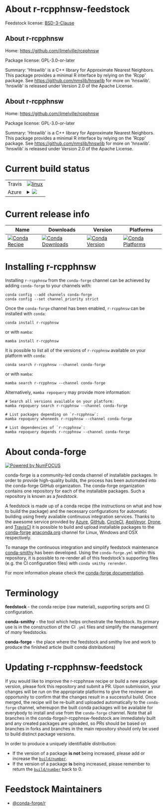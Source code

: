 About r-rcpphnsw-feedstock
==========================

Feedstock license: [BSD-3-Clause](https://github.com/conda-forge/r-rcpphnsw-feedstock/blob/main/LICENSE.txt)


About r-rcpphnsw
----------------

Home: https://github.com/jlmelville/rcpphnsw

Package license: GPL-3.0-or-later

Summary: 'Hnswlib' is a C++ library for Approximate Nearest Neighbors. This package provides a minimal R interface by relying on the 'Rcpp' package. See <https://github.com/nmslib/hnswlib> for more on 'hnswlib'. 'hnswlib' is released under Version 2.0 of the Apache License.

About r-rcpphnsw
----------------

Home: https://github.com/jlmelville/rcpphnsw

Package license: GPL-3.0-or-later

Summary: 'Hnswlib' is a C++ library for Approximate Nearest Neighbors. This package provides a minimal R interface by relying on the 'Rcpp' package. See <https://github.com/nmslib/hnswlib> for more on 'hnswlib'. 'hnswlib' is released under Version 2.0 of the Apache License.

Current build status
====================


<table><tr>
    <td>Travis</td>
    <td>
      <a href="https://app.travis-ci.com/conda-forge/r-rcpphnsw-feedstock">
        <img alt="linux" src="https://img.shields.io/travis/com/conda-forge/r-rcpphnsw-feedstock/main.svg?label=Linux">
      </a>
    </td>
  </tr>
    
  <tr>
    <td>Azure</td>
    <td>
      <details>
        <summary>
          <a href="https://dev.azure.com/conda-forge/feedstock-builds/_build/latest?definitionId=7303&branchName=main">
            <img src="https://dev.azure.com/conda-forge/feedstock-builds/_apis/build/status/r-rcpphnsw-feedstock?branchName=main">
          </a>
        </summary>
        <table>
          <thead><tr><th>Variant</th><th>Status</th></tr></thead>
          <tbody><tr>
              <td>linux_64_r_base4.2</td>
              <td>
                <a href="https://dev.azure.com/conda-forge/feedstock-builds/_build/latest?definitionId=7303&branchName=main">
                  <img src="https://dev.azure.com/conda-forge/feedstock-builds/_apis/build/status/r-rcpphnsw-feedstock?branchName=main&jobName=linux&configuration=linux%20linux_64_r_base4.2" alt="variant">
                </a>
              </td>
            </tr><tr>
              <td>linux_64_r_base4.3</td>
              <td>
                <a href="https://dev.azure.com/conda-forge/feedstock-builds/_build/latest?definitionId=7303&branchName=main">
                  <img src="https://dev.azure.com/conda-forge/feedstock-builds/_apis/build/status/r-rcpphnsw-feedstock?branchName=main&jobName=linux&configuration=linux%20linux_64_r_base4.3" alt="variant">
                </a>
              </td>
            </tr><tr>
              <td>linux_aarch64_r_base4.2</td>
              <td>
                <a href="https://dev.azure.com/conda-forge/feedstock-builds/_build/latest?definitionId=7303&branchName=main">
                  <img src="https://dev.azure.com/conda-forge/feedstock-builds/_apis/build/status/r-rcpphnsw-feedstock?branchName=main&jobName=linux&configuration=linux%20linux_aarch64_r_base4.2" alt="variant">
                </a>
              </td>
            </tr><tr>
              <td>linux_aarch64_r_base4.3</td>
              <td>
                <a href="https://dev.azure.com/conda-forge/feedstock-builds/_build/latest?definitionId=7303&branchName=main">
                  <img src="https://dev.azure.com/conda-forge/feedstock-builds/_apis/build/status/r-rcpphnsw-feedstock?branchName=main&jobName=linux&configuration=linux%20linux_aarch64_r_base4.3" alt="variant">
                </a>
              </td>
            </tr><tr>
              <td>linux_ppc64le_r_base4.2</td>
              <td>
                <a href="https://dev.azure.com/conda-forge/feedstock-builds/_build/latest?definitionId=7303&branchName=main">
                  <img src="https://dev.azure.com/conda-forge/feedstock-builds/_apis/build/status/r-rcpphnsw-feedstock?branchName=main&jobName=linux&configuration=linux%20linux_ppc64le_r_base4.2" alt="variant">
                </a>
              </td>
            </tr><tr>
              <td>linux_ppc64le_r_base4.3</td>
              <td>
                <a href="https://dev.azure.com/conda-forge/feedstock-builds/_build/latest?definitionId=7303&branchName=main">
                  <img src="https://dev.azure.com/conda-forge/feedstock-builds/_apis/build/status/r-rcpphnsw-feedstock?branchName=main&jobName=linux&configuration=linux%20linux_ppc64le_r_base4.3" alt="variant">
                </a>
              </td>
            </tr><tr>
              <td>osx_64_r_base4.2</td>
              <td>
                <a href="https://dev.azure.com/conda-forge/feedstock-builds/_build/latest?definitionId=7303&branchName=main">
                  <img src="https://dev.azure.com/conda-forge/feedstock-builds/_apis/build/status/r-rcpphnsw-feedstock?branchName=main&jobName=osx&configuration=osx%20osx_64_r_base4.2" alt="variant">
                </a>
              </td>
            </tr><tr>
              <td>osx_64_r_base4.3</td>
              <td>
                <a href="https://dev.azure.com/conda-forge/feedstock-builds/_build/latest?definitionId=7303&branchName=main">
                  <img src="https://dev.azure.com/conda-forge/feedstock-builds/_apis/build/status/r-rcpphnsw-feedstock?branchName=main&jobName=osx&configuration=osx%20osx_64_r_base4.3" alt="variant">
                </a>
              </td>
            </tr><tr>
              <td>osx_arm64_r_base4.2</td>
              <td>
                <a href="https://dev.azure.com/conda-forge/feedstock-builds/_build/latest?definitionId=7303&branchName=main">
                  <img src="https://dev.azure.com/conda-forge/feedstock-builds/_apis/build/status/r-rcpphnsw-feedstock?branchName=main&jobName=osx&configuration=osx%20osx_arm64_r_base4.2" alt="variant">
                </a>
              </td>
            </tr><tr>
              <td>osx_arm64_r_base4.3</td>
              <td>
                <a href="https://dev.azure.com/conda-forge/feedstock-builds/_build/latest?definitionId=7303&branchName=main">
                  <img src="https://dev.azure.com/conda-forge/feedstock-builds/_apis/build/status/r-rcpphnsw-feedstock?branchName=main&jobName=osx&configuration=osx%20osx_arm64_r_base4.3" alt="variant">
                </a>
              </td>
            </tr><tr>
              <td>win_64</td>
              <td>
                <a href="https://dev.azure.com/conda-forge/feedstock-builds/_build/latest?definitionId=7303&branchName=main">
                  <img src="https://dev.azure.com/conda-forge/feedstock-builds/_apis/build/status/r-rcpphnsw-feedstock?branchName=main&jobName=win&configuration=win%20win_64_" alt="variant">
                </a>
              </td>
            </tr>
          </tbody>
        </table>
      </details>
    </td>
  </tr>
</table>

Current release info
====================

| Name | Downloads | Version | Platforms |
| --- | --- | --- | --- |
| [![Conda Recipe](https://img.shields.io/badge/recipe-r--rcpphnsw-green.svg)](https://anaconda.org/conda-forge/r-rcpphnsw) | [![Conda Downloads](https://img.shields.io/conda/dn/conda-forge/r-rcpphnsw.svg)](https://anaconda.org/conda-forge/r-rcpphnsw) | [![Conda Version](https://img.shields.io/conda/vn/conda-forge/r-rcpphnsw.svg)](https://anaconda.org/conda-forge/r-rcpphnsw) | [![Conda Platforms](https://img.shields.io/conda/pn/conda-forge/r-rcpphnsw.svg)](https://anaconda.org/conda-forge/r-rcpphnsw) |

Installing r-rcpphnsw
=====================

Installing `r-rcpphnsw` from the `conda-forge` channel can be achieved by adding `conda-forge` to your channels with:

```
conda config --add channels conda-forge
conda config --set channel_priority strict
```

Once the `conda-forge` channel has been enabled, `r-rcpphnsw` can be installed with `conda`:

```
conda install r-rcpphnsw
```

or with `mamba`:

```
mamba install r-rcpphnsw
```

It is possible to list all of the versions of `r-rcpphnsw` available on your platform with `conda`:

```
conda search r-rcpphnsw --channel conda-forge
```

or with `mamba`:

```
mamba search r-rcpphnsw --channel conda-forge
```

Alternatively, `mamba repoquery` may provide more information:

```
# Search all versions available on your platform:
mamba repoquery search r-rcpphnsw --channel conda-forge

# List packages depending on `r-rcpphnsw`:
mamba repoquery whoneeds r-rcpphnsw --channel conda-forge

# List dependencies of `r-rcpphnsw`:
mamba repoquery depends r-rcpphnsw --channel conda-forge
```


About conda-forge
=================

[![Powered by
NumFOCUS](https://img.shields.io/badge/powered%20by-NumFOCUS-orange.svg?style=flat&colorA=E1523D&colorB=007D8A)](https://numfocus.org)

conda-forge is a community-led conda channel of installable packages.
In order to provide high-quality builds, the process has been automated into the
conda-forge GitHub organization. The conda-forge organization contains one repository
for each of the installable packages. Such a repository is known as a *feedstock*.

A feedstock is made up of a conda recipe (the instructions on what and how to build
the package) and the necessary configurations for automatic building using freely
available continuous integration services. Thanks to the awesome service provided by
[Azure](https://azure.microsoft.com/en-us/services/devops/), [GitHub](https://github.com/),
[CircleCI](https://circleci.com/), [AppVeyor](https://www.appveyor.com/),
[Drone](https://cloud.drone.io/welcome), and [TravisCI](https://travis-ci.com/)
it is possible to build and upload installable packages to the
[conda-forge](https://anaconda.org/conda-forge) [anaconda.org](https://anaconda.org/)
channel for Linux, Windows and OSX respectively.

To manage the continuous integration and simplify feedstock maintenance
[conda-smithy](https://github.com/conda-forge/conda-smithy) has been developed.
Using the ``conda-forge.yml`` within this repository, it is possible to re-render all of
this feedstock's supporting files (e.g. the CI configuration files) with ``conda smithy rerender``.

For more information please check the [conda-forge documentation](https://conda-forge.org/docs/).

Terminology
===========

**feedstock** - the conda recipe (raw material), supporting scripts and CI configuration.

**conda-smithy** - the tool which helps orchestrate the feedstock.
                   Its primary use is in the construction of the CI ``.yml`` files
                   and simplify the management of *many* feedstocks.

**conda-forge** - the place where the feedstock and smithy live and work to
                  produce the finished article (built conda distributions)


Updating r-rcpphnsw-feedstock
=============================

If you would like to improve the r-rcpphnsw recipe or build a new
package version, please fork this repository and submit a PR. Upon submission,
your changes will be run on the appropriate platforms to give the reviewer an
opportunity to confirm that the changes result in a successful build. Once
merged, the recipe will be re-built and uploaded automatically to the
`conda-forge` channel, whereupon the built conda packages will be available for
everybody to install and use from the `conda-forge` channel.
Note that all branches in the conda-forge/r-rcpphnsw-feedstock are
immediately built and any created packages are uploaded, so PRs should be based
on branches in forks and branches in the main repository should only be used to
build distinct package versions.

In order to produce a uniquely identifiable distribution:
 * If the version of a package **is not** being increased, please add or increase
   the [``build/number``](https://docs.conda.io/projects/conda-build/en/latest/resources/define-metadata.html#build-number-and-string).
 * If the version of a package **is** being increased, please remember to return
   the [``build/number``](https://docs.conda.io/projects/conda-build/en/latest/resources/define-metadata.html#build-number-and-string)
   back to 0.

Feedstock Maintainers
=====================

* [@conda-forge/r](https://github.com/conda-forge/r/)

